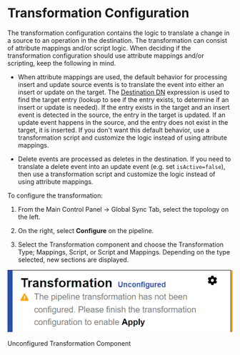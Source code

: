 # Transformation Configuration

The transformation configuration contains the logic to translate a change in a source to an operation in the destination. The transformation can consist of attribute mappings and/or script logic. When deciding if the transformation configuration should use attribute mappings and/or scripting, keep the following in mind.

- When attribute mappings are used, the default behavior for processing insert and update source events is to translate the event into either an insert or update on the target. The [Destination DN](attribute-mappings.md#destination-dn) expression is used to find the target entry (lookup to see if the entry exists, to determine if an insert or update is needed). If the entry exists in the target and an insert event is detected in the source, the entry in the target is updated. If an update event happens in the source, and the entry does not exist in the target, it is inserted. If you don't want this default behavior, use a transformation script and customize the logic instead of using attribute mappings.

- Delete events are processed as deletes in the destination. If you need to translate a delete event into an update event (e.g. set `isActive=false`), then use a transformation script and customize the logic instead of using attribute mappings.

To configure the transformation:

1.  From the Main Control Panel -> Global Sync Tab, select the topology on the left.

2.  On the right, select **Configure** on the pipeline.

3.  Select the Transformation component and choose the Transformation Type; Mappings, Script, or Script and Mappings. Depending on the type selected, new sections are displayed.

![Unconfigured Transformation Component](../media/image39.png)

Unconfigured Transformation Component
